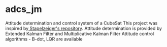 # adcs_jm
Attitude determination and control system of a CubeSat
This project was inspired by<a href="https://github.com/Stapelzeiger/adcs"> Stapelzeiger's repository</a>.
Attitude determination is provided by Extended Kalman Filter and Multiplicative Kalman Filter
Attitude control algorithms - B-dot, LQR are available
